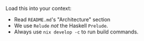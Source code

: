 
Load this into your context:
- Read `README.md`'s "Architecture" section
- We use `Relude` *not* the Haskell `Prelude`.
- Always use `nix develop -c` to run build commands.
